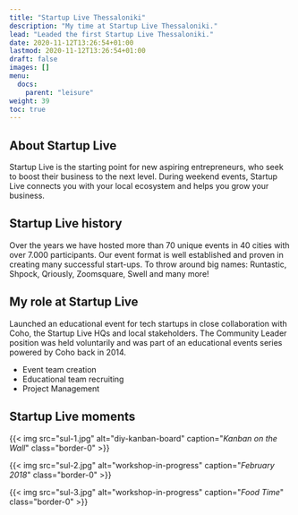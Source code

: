 ```yaml
---
title: "Startup Live Thessaloniki"
description: "My time at Startup Live Thessaloniki."
lead: "Leaded the first Startup Live Thessaloniki."
date: 2020-11-12T13:26:54+01:00
lastmod: 2020-11-12T13:26:54+01:00
draft: false
images: []
menu:
  docs:
    parent: "leisure"
weight: 39
toc: true
---
```


## About Startup Live

Startup Live is the starting point for new aspiring entrepreneurs, who seek to boost their business to the next level. During weekend events, Startup Live connects you with your local ecosystem and helps you grow your business.

## Startup Live history

Over the years we have hosted more than 70 unique events in 40 cities with over 7.000 participants. Our event format is well established and proven in creating many successful start-ups. To throw around big names: Runtastic, Shpock, Qriously, Zoomsquare, Swell and many more!

## My role at Startup Live

Launched an educational event for tech startups in close collaboration with Coho, the Startup Live HQs and local stakeholders. The Community Leader position was held voluntarily and was part of an educational events series powered by Coho back in 2014.

* Event team creation
* Educational team recruiting
* Project Management

## Startup Live moments

{{< img src="sul-1.jpg" alt="diy-kanban-board" caption="<em>Kanban on the Wall</em>" class="border-0" >}}

{{< img src="sul-2.jpg" alt="workshop-in-progress" caption="<em>February 2018</em>" class="border-0" >}}

{{< img src="sul-3.jpg" alt="workshop-in-progress" caption="<em>Food Time</em>" class="border-0" >}}
